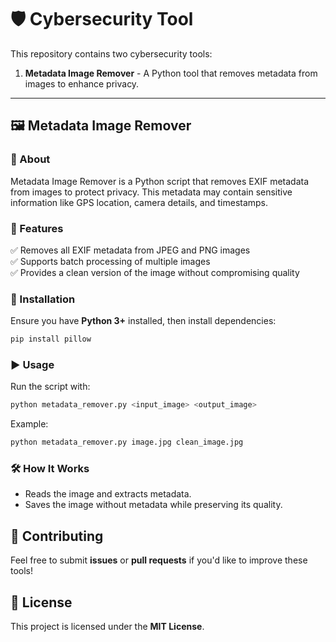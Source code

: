 # 🛡️ Cybersecurity Tool

This repository contains two cybersecurity tools:

1. **Metadata Image Remover** - A Python tool that removes metadata from images to enhance privacy.

---

## 🖼️ Metadata Image Remover

### 📌 About
Metadata Image Remover is a Python script that removes EXIF metadata from images to protect privacy. This metadata may contain sensitive information like GPS location, camera details, and timestamps.

### 🚀 Features
✅ Removes all EXIF metadata from JPEG and PNG images  
✅ Supports batch processing of multiple images  
✅ Provides a clean version of the image without compromising quality  

### 🔧 Installation
Ensure you have **Python 3+** installed, then install dependencies:

```sh
pip install pillow
```

### ▶️ Usage
Run the script with:
```sh
python metadata_remover.py <input_image> <output_image>
```

Example:
```sh
python metadata_remover.py image.jpg clean_image.jpg
```

### 🛠️ How It Works
- Reads the image and extracts metadata.
- Saves the image without metadata while preserving its quality.



## 🔗 Contributing
Feel free to submit **issues** or **pull requests** if you'd like to improve these tools!

## 📜 License
This project is licensed under the **MIT License**.

